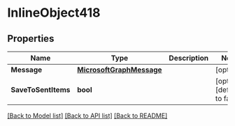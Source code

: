 # InlineObject418

## Properties

Name | Type | Description | Notes
------------ | ------------- | ------------- | -------------
**Message** | [**MicrosoftGraphMessage**](microsoft.graph.message.md) |  | [optional] 
**SaveToSentItems** | **bool** |  | [optional] [default to false]

[[Back to Model list]](../README.md#documentation-for-models) [[Back to API list]](../README.md#documentation-for-api-endpoints) [[Back to README]](../README.md)


